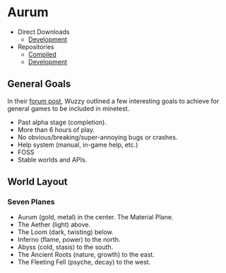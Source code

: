 # Aurum
* Direct Downloads
  * [Development](https://github.com/tigris-mt/aurum-compiled/archive/master.zip)
* Repositories
  * [Compiled](https://github.com/tigris-mt/aurum-compiled)
  * [Development](https://github.com/tigris-mt/aurum)

## General Goals
In their [forum post](https://forum.minetest.net/viewtopic.php?f=5&t=19023#p305711), Wuzzy outlined a few interesting goals to achieve for general games to be included in minetest.

* Past alpha stage (completion).
* More than 6 hours of play.
* No obvious/breaking/super-annoying bugs or crashes.
* Help system (manual, in-game help, etc.)
* FOSS
* Stable worlds and APIs.

## World Layout
### Seven Planes
* Aurum (gold, metal) in the center. The Material Plane.
* The Aether (light) above.
* The Loom (dark, twisting) below.
* Inferno (flame, power) to the north.
* Abyss (cold, stasis) to the south.
* The Ancient Roots (nature, growth) to the east.
* The Fleeting Fell (psyche, decay) to the west.
